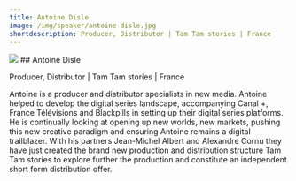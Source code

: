 ```yaml
---
title: Antoine Disle
image: /img/speaker/antoine-disle.jpg
shortdescription: Producer, Distributor | Tam Tam stories | France
---
```

<img src="/img/speaker/antoine-disle.jpg">
## Antoine Disle

Producer, Distributor | Tam Tam stories | France

Antoine is a producer and distributor specialists in new media. Antoine helped to develop the digital series landscape, accompanying Canal +, France Télévisions and Blackpills in setting up their digital series platforms. He is continually looking at opening up new worlds, new markets, pushing this new creative paradigm and ensuring Antoine remains a digital trailblazer. With his partners Jean-Michel Albert and Alexandre Cornu they have just created the brand new production and distribution structure Tam Tam stories to explore further the production and constitute an independent short form distribution offer.
